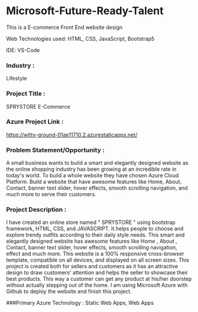 # Microsoft-Future-Ready-Talent

 This is a E-commerce Front End website design 

 Web Technologies used: HTML, CSS, JavaScript, Bootstrap5

 IDE: VS-Code  

 ### Industry :
 Lifestyle 

### Project Title :
SPRYSTORE E-Commerce  

 ### Azure Project Link :
https://witty-ground-01ae11710.2.azurestaticapps.net/

### Problem Statement/Opportunity :

A small business wants to build a smart and elegantly designed website as the online shopping industry has been growing at an incredible rate in today's world. To build a whole website they have chosen Azure Cloud Platform. Build a website that have awesome features like Home, About, Contact, banner text slider, hover effects, smooth scrolling navigation, and much more to serve their customers.

### Project Description :

I have created an online store named " SPRYSTORE " using bootstrap framework, HTML, CSS, and JAVASCRIPT. It helps people to choose and explore trendy outfits according to their daily style needs. This smart and elegantly designed website has awesome features like Home , About , Contact, banner text slider, hover effects, smooth scrolling navigation, effect and much more. This website is a 100% responsive cross-browser template, compatible on all devices, and displayed on all screen sizes. This project is created both for sellers and customers as it has an attractive design to draw customers' attention and helps the seller to showcase their best products. This way a customer can get any product at his/her doorstep without actually stepping out of the home. I am using Microsoft Azure with Github to deploy the website and finish this project.

###Primary Azure Technology : 
Static Web Apps, Web Apps

